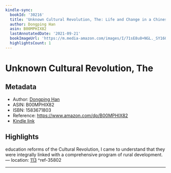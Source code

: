 ```yaml
---
kindle-sync:
  bookId: '30216'
  title: 'Unknown Cultural Revolution, The: Life and Change in a Chinese Village'
  author: Dongping Han
  asin: B00MPHIX82
  lastAnnotatedDate: '2021-09-21'
  bookImageUrl: 'https://m.media-amazon.com/images/I/71sE8u8+NGL._SY160.jpg'
  highlightsCount: 1
---
```

# Unknown Cultural Revolution, The
## Metadata
* Author: [Dongping Han](https://www.amazon.com/Dongping-Han/e/B001I0PTC0/ref=dp_byline_cont_ebooks_1)
* ASIN: B00MPHIX82
* ISBN: 1583671803
* Reference: https://www.amazon.com/dp/B00MPHIX82
* [Kindle link](kindle://book?action=open&asin=B00MPHIX82)

## Highlights
education reforms of the Cultural Revolution, I came to understand that they were integrally linked with a comprehensive program of rural development. — location: [113](kindle://book?action=open&asin=B00MPHIX82&location=113) ^ref-35802

---

